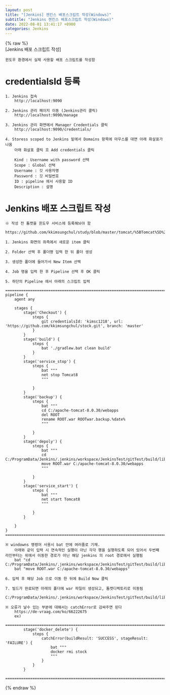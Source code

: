 ```yaml
---  
layout: post  
title: "[Jenkins] 젠킨스 배포스크립트 작성(Windows)"  
subtitle: "Jenkins 젠킨스 배포스크립트 작성(Windows)"  
date: 2022-08-01 13:41:17 +0900  
categories: Jenkins  
---  
```

{% raw %}  
[Jenkins 배포 스크립트 작성]  
  
	윈도우 환경에서 실제 사용할 배포 스크립트를 작성함  
  
# credentialsId  등록  
  
	1. Jenkins 접속  
		http://localhost:9090  
  
	2. Jenkins 관리 페이지 이동 (Jenkins관리 클릭)  
		http://localhost:9090/manage  
  
	3. Jenkins 관리 화면에서 Manager Credentials 클릭  
		http://localhost:9090/credentials/  
  
	4. Storess scoped to Jenkins 밑에서 Domains 항목에 마우스를 대면 아래 화살표가 나옴  
		아래 화살표 클릭 흐 Add credentials 클릭  
  
		Kind : Username with password 선택  
		Scope : Global 선택  
		Username : 깃 사용자명  
		Password : 깃 비밀번호  
		ID : pipeline 에서 사용할 ID  
		Description : 설명  
  
# Jenkins 배포 스크립트 작성  
	※ 작성 전 톰캣을 윈도우 서비스에 등록해놔야 함  
		https://github.com/kkimsungchul/study/blob/master/tomcat/%5BTomcat%5D%20%EC%9C%88%EB%8F%84%EC%9A%B0%20%EC%84%9C%EB%B9%84%EC%8A%A4%EC%97%90%20%EB%93%B1%EB%A1%9D%ED%95%98%EA%B8%B0.txt  
  
	1. Jenkins 화면의 좌측에서 새로운 item 클릭  
  
	2. Folder 선택 후 폴더명 입력 한 뒤 폴더 생성  
  
	3. 생성한 폴더에 들어가서 New Item 선택  
  
	4. Job 명을 입력 한 후 Pipeline 선택 후 OK 클릭  
  
	5. 하단의 Pipeline 에서 아래의 스크립트 입력  
  
	==================================================================================================================================================  
	pipeline {  
		agent any  
  
		stages {  
			stage('Checkout') {  
				steps {  
					git credentialsId: 'kimsc1218', url: 'https://github.com/kkimsungchul/stock.git', branch: 'master'  
				}  
			}  
			stage('build') {  
				steps {  
					bat './gradlew.bat clean build'  
				}  
			}  
			stage('service_stop') {  
				steps {  
					bat """  
					net stop Tomcat8  
					"""  
  
				}  
			}  
			stage('backup') {  
				steps {  
					bat """  
					cd C:/apache-tomcat-8.0.30/webapps  
					del ROOT  
					rename ROOT.war ROOTwar.backup.%date%  
					"""  
  
				}  
			}  
			stage('depoly') {  
				steps {  
					bat """  
					cd C:/ProgramData/Jenkins/.jenkins/workspace/JenkinsTest/gitTest/build/libs  
					move ROOT.war C:/apache-tomcat-8.0.30/webapps  
					"""  
  
				}  
			}  
			stage('service_start') {  
				steps {  
					bat """  
					net start Tomcat8  
					"""  
  
				}  
			}  
  
		}  
	}  
	==================================================================================================================================================  
  
	※ windowns 명령어 사용시 bat 안에 여러줄로 기재.  
		아래와 같이 입력 시 연속적인 실행이 아닌 각각 행을 실행하도록 되어 있어서 두번째 라인부터는 위에서 이동한 경로가 아닌 해당 jenkins 의 root 경로에서 실행됨  
		bat "cd C:/ProgramData/Jenkins/.jenkins/workspace/JenkinsTest/gitTest/build/libs"  
		bat "move ROOT.war C:/apache-tomcat-8.0.30/webapps"  
  
	6. 입력 후 해당 Job 으로 이동 한 뒤에 Build Now 클릭  
  
	7. 빌드가 완료되면 아래의 폴더에 war 파일이 생성되고, 톰캣디렉토리로 이동됨  
		C:/ProgramData/Jenkins/.jenkins/workspace/JenkinsTest/gitTest/build/libs  
  
	※ 오류가 날수 있는 부분에 대해서는 catchError로 감싸주면 된다  
		https://de-vraag.com/ko/66222675  
		ex)  
			======================================================================================================  
			stage('docker_delete') {  
				steps {  
					catchError(buildResult: 'SUCCESS', stageResult: 'FAILURE') {  
						bat """  
						docker rmi stock  
						"""  
					}  
				}  
			}  
			======================================================================================================  
{% endraw %}